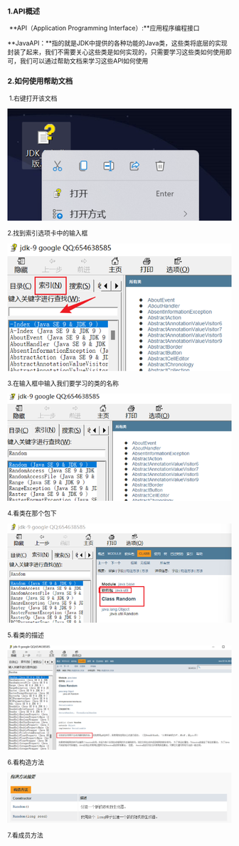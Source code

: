 ### 1.API概述

​	**API（Application Programming Interface）:**应用程序编程接口

​	**JavaAPI：**指的就是JDK中提供的各种功能的Java类，这些类将底层的实现封装了起来，我们不需要关心这些类是如何实现的，只需要学习这些类如何使用即可，我们可以通过帮助文档来学习这些API如何使用

### 2.如何使用帮助文档

​	1.右键打开该文档

![78-1](img/78-1.png)

2.找到索引选项卡中的输入框

![78-2](img/78-2.png)

3.在输入框中输入我们要学习的类的名称

![78-3](img/78-3.png)

4.看类在那个包下

![78-4](img/78-4.png)

5.看类的描述

![78-5](img/78-5.png)

6.看构造方法

![78-6](img/78-6.png)

7.看成员方法

